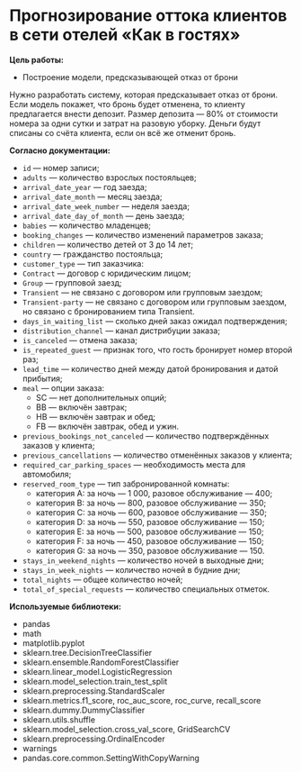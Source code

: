 # Прогнозирование оттока клиентов в сети отелей «Как в гостях»

<b>Цель работы: </b>

- Построение модели, предсказывающей отказ от брони
  
Нужно разработать систему, которая предсказывает отказ от брони. Если модель покажет, что бронь будет отменена, то клиенту предлагается внести депозит. Размер депозита — 80% от стоимости номера за одни сутки и затрат на разовую уборку. Деньги будут списаны со счёта клиента, если он всё же отменит бронь.  
  
<b> Согласно документации: </b>
- `id` — номер записи;
- `adults` — количество взрослых постояльцев;
- `arrival_date_year` — год заезда;
- `arrival_date_month` — месяц заезда;
- `arrival_date_week_number` — неделя заезда;
- `arrival_date_day_of_month` — день заезда;
- `babies` — количество младенцев;
- `booking_changes` — количество изменений параметров заказа;
- `children` — количество детей от 3 до 14 лет;
- `country` — гражданство постояльца;
- `customer_type` — тип заказчика:
- `Contract` — договор с юридическим лицом;
- `Group` — групповой заезд;
- `Transient` — не связано с договором или групповым заездом;
- `Transient-party` — не связано с договором или групповым заездом, но связано с бронированием типа Transient.
- `days_in_waiting_list` — сколько дней заказ ожидал подтверждения;
- `distribution_channel` — канал дистрибуции заказа;
- `is_canceled` — отмена заказа;
- `is_repeated_guest` — признак того, что гость бронирует номер второй раз;
- `lead_time` — количество дней между датой бронирования и датой прибытия;
- `meal` — опции заказа:  
    - SC — нет дополнительных опций;  
    - BB — включён завтрак;  
    - HB — включён завтрак и обед;  
    - FB — включён завтрак, обед и ужин.  
- `previous_bookings_not_canceled` — количество подтверждённых заказов у клиента;
- `previous_cancellations` — количество отменённых заказов у клиента;
- `required_car_parking_spaces` — необходимость места для автомобиля;
- `reserved_room_type` — тип забронированной комнаты:
    - категория A: за ночь — 1 000, разовое обслуживание — 400;
    - категория B: за ночь — 800, разовое обслуживание — 350;
    - категория C: за ночь — 600, разовое обслуживание — 350;
    - категория D: за ночь — 550, разовое обслуживание — 150;
    - категория E: за ночь — 500, разовое обслуживание — 150;
    - категория F: за ночь — 450, разовое обслуживание — 150;
    - категория G: за ночь — 350, разовое обслуживание — 150. 
- `stays_in_weekend_nights` — количество ночей в выходные дни;
- `stays_in_week_nights` — количество ночей в будние дни;
- `total_nights` — общее количество ночей;
- `total_of_special_requests` — количество специальных отметок.

<b> Используемые библиотеки: </b>
- pandas
- math
- matplotlib.pyplot
- sklearn.tree.DecisionTreeClassifier
- sklearn.ensemble.RandomForestClassifier
- sklearn.linear_model.LogisticRegression
- sklearn.model_selection.train_test_split
- sklearn.preprocessing.StandardScaler 
- sklearn.metrics.f1_score, roc_auc_score, roc_curve, recall_score
- sklearn.dummy.DummyClassifier
- sklearn.utils.shuffle
- sklearn.model_selection.cross_val_score, GridSearchCV
- sklearn.preprocessing.OrdinalEncoder
- warnings
- pandas.core.common.SettingWithCopyWarning


```python

```
